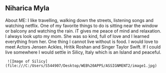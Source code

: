 ## Niharica Myla

About ME:
 	I like travelling, walking down the streets, listening songs and watching netflix. One of my favorite things to do is  sitting near the window or balcony and watching the rain. iT gives me peace of mind and relaxation. I always look upto my mom. She was so kind, full of love and I learned everything from her. One thing I cannot live without is food. I would love to meet Actors Jensen Ackles, Hritik Roshan and Singer Taylor Swift. If I could live somewhere I would settle in Silicy, Italy which is an Island and peaceful.

     ![Image of Silicy](file:///C:/Users/S544907/Desktop/WEB%20APPS/ASSIGNMENT2/image1.jpg)
